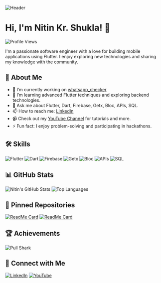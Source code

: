 ![Header](https://github-production-user-asset-6210df.s3.amazonaws.com/58267130/350776598-013c1230-9177-4020-ac59-0e389168adc7.png?X-Amz-Algorithm=AWS4-HMAC-SHA256&X-Amz-Credential=AKIAVCODYLSA53PQK4ZA%2F20240721%2Fus-east-1%2Fs3%2Faws4_request&X-Amz-Date=20240721T145023Z&X-Amz-Expires=300&X-Amz-Signature=719e57ffe6170f5b91d7c4b00a6a742bedf47cfde8a6b1f0a3f2b9d3ea15f911&X-Amz-SignedHeaders=host&actor_id=58267130&key_id=0&repo_id=831756013)

# Hi, I'm Nitin Kr. Shukla! 👋

![Profile Views](https://komarev.com/ghpvc/?username=nitin1359&color=blue)

I'm a passionate software engineer with a love for building mobile applications using Flutter. I enjoy exploring new technologies and sharing my knowledge with the community.

## 🚀 About Me
- 🔭 I’m currently working on [whatsapp_checker](https://github.com/nitin1359/whatsapp_checker)
- 🌱 I’m learning advanced Flutter techniques and exploring backend technologies.
- 💬 Ask me about Flutter, Dart, Firebase, Getx, Bloc, APIs, SQL.
- 📫 How to reach me: [LinkedIn](https://www.linkedin.com/in/135nitin/)
- 📹 Check out my [YouTube Channel](https://www.youtube.com/@135nitin) for tutorials and more.
- ⚡ Fun fact: I enjoy problem-solving and participating in hackathons.

## 🛠 Skills
![Flutter](https://img.shields.io/badge/-Flutter-05122A?style=flat&logo=flutter) 
![Dart](https://img.shields.io/badge/-Dart-05122A?style=flat&logo=dart&logoColor=1075C2)
![Firebase](https://img.shields.io/badge/-Firebase-05122A?style=flat&logo=firebase)
![Getx](https://img.shields.io/badge/-Getx-05122A?style=flat&logo=getx)
![Bloc](https://img.shields.io/badge/-Bloc-05122A?style=flat&logo=bloc)
![APIs](https://img.shields.io/badge/-APIs-05122A?style=flat&logo=api)
![SQL](https://img.shields.io/badge/-SQL-05122A?style=flat&logo=sql)

## 📊 GitHub Stats
![Nitin's GitHub Stats](https://github-readme-stats.vercel.app/api?username=nitin1359&show_icons=true&theme=radical) 
![Top Languages](https://github-readme-stats.vercel.app/api/top-langs/?username=nitin1359&layout=compact&theme=radical)

## 🚀 Pinned Repositories
[![ReadMe Card](https://github-readme-stats.vercel.app/api/pin/?username=nitin1359&repo=whatsapp_checker&theme=radical)](https://github.com/nitin1359/whatsapp_checker) 
[![ReadMe Card](https://github-readme-stats.vercel.app/api/pin/?username=nitin1359&repo=noteapp&theme=radical)](https://github.com/nitin1359/noteapp)

## 🏆 Achievements
![Pull Shark](https://github-profile-trophy.vercel.app/?username=nitin1359&theme=radical&no-frame=true&no-bg=true&margin-w=4)

## 🔗 Connect with Me
[![LinkedIn](https://img.shields.io/badge/-LinkedIn-05122A?style=flat&logo=linkedin)](https://www.linkedin.com/in/135nitin/)
[![YouTube](https://img.shields.io/badge/-YouTube-05122A?style=flat&logo=youtube)](https://www.youtube.com/@135nitin)
